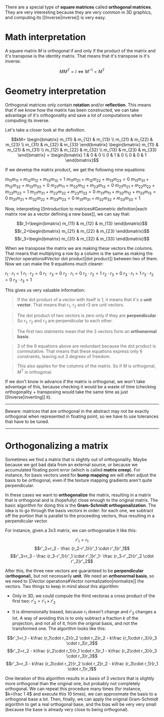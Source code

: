 There are a special type of **square matrices** called **orthogonal matrices**. They are very interesting because they are very common in 3D graphics, and computing its [[Inverse|inverse]] is very easy.

# Math interpretation

A square matrix $M$ is orthogonal if and only if the product of the matrix and it's transpose is the identity matrix. That means that it's transpose is it's inverse.

$$MM^T = I \iff M^{-1}=M^T$$

# Geometry interpretation

Orthogonal matrices only contain **rotation** and/or **reflection**. This means that if we know how the matrix has been constructed, we can take advantage of it's orthogonality and save a lot of computations when computing its inverse. 

Let's take a closer look at the definition.

$$kM= \begin{bmatrix} m_{11} & m_{12} & m_{13} \\ m_{21} & m_{22} & m_{23}  \\ m_{31} & m_{32} & m_{33}  \end{bmatrix} \begin{bmatrix} m_{11} & m_{21} & m_{31} \\ m_{12} & m_{22} & m_{32}  \\ m_{13} & m_{23} & m_{33}  \end{bmatrix} = \begin{bmatrix} 1 & 0 & 0 \\ 0 & 1 & 0  \\ 0 & 0 & 1  \end{bmatrix}$$

If we develop the matrix product, we get the following nine equations:

$m_{11}m_{11} + m_{12}m_{12} + m_{13}m_{13} = 1$
$m_{11}m_{21} + m_{12}m_{22} + m_{13}m_{23} = 0$
$m_{11}m_{31} + m_{12}m_{32} + m_{13}m_{33} = 0$
$m_{21}m_{11} + m_{22}m_{12} + m_{23}m_{13} = 0$
$m_{21}m_{21} + m_{22}m_{22} + m_{23}m_{23} = 1$
$m_{21}m_{31} + m_{22}m_{32} + m_{23}m_{33} = 0$
$m_{31}m_{11} + m_{32}m_{12} + m_{33}m_{13} = 0$
$m_{31}m_{21} + m_{32}m_{22} + m_{33}m_{23} = 0$
$m_{31}m_{31} + m_{32}m_{32} + m_{33}m_{33} = 1$

Now, interpreting [[Introduction to matrices#Geometric definition|each matrix row as a vector defining a new base]], we can say that:

$$r_1=\begin{bmatrix} m_{11} & m_{12} & m_{13}  \end{bmatrix}$$
$$r_2=\begin{bmatrix} m_{21} & m_{22} & m_{23}  \end{bmatrix}$$
$$r_3=\begin{bmatrix} m_{31} & m_{32} & m_{33}  \end{bmatrix}$$

When we transpose the matrix we are making these vectors the columns. That means that multiplying a row by a column is the same as making the [[Vector operations#Vector dot product|dot product]] between two of them. Now we can make the 9 equations much clearer:

$r_1 \cdot r_1 = 1$               $r_1 \cdot r_2 = 0$               $r_1 \cdot r_3 = 0$
$r_2 \cdot r_1 = 0$               $r_2 \cdot r_2 = 1$               $r_2 \cdot r_3 = 0$
$r_3 \cdot r_1 = 1$               $r_3 \cdot r_2 = 0$               $r_3 \cdot r_3 = 1$

This gives us very valuable information:

>If the dot product of a vector with itself is 1, it means that it's a **unit vector**. That means that $r_1$, $r_2$ and $r3$ are unit vectors.

>The dot product of two vectors is zero only if they are **perpendicular**. So $r_1$, $r_2$ and $r_3$ are perpendicular to each other.

>The first two statments mean that the 3 vectors form an **orthonormal basis**.

>3 of the 9 equations above are redundant because the dot product is commutative. That means that these equations express only 6 constraints, leaving out 3 degrees of freedom.

>This also applies for the columns of the matrix. So if $M$ is orthogonal, $M^T$ is orthogonal.

If we don't know in advance if the matrix is orthogonal, we won't take advantage of this, because checking it would be a waste of time (checking orthogonality + transposing would take the same time as just [[Inverse|inverting]] it).

___
Beware: matrices that are orthogonal in the abstract may not be exactly orthogonal when represented in floating point, so we have to use tolerances that have to be tuned.
___

# Orthogonalizing a matrix

Sometimes we find a matrix that is slightly out of orthogonality. Maybe because we got bad data from an external source, or because we accumulated floating point error (which is called **matrix creep**). For instance, for basis vectors used for **bump mapping** we will often adjust the basis to be orthogonal, even if the texture mapping gradients aren't quite perpendicular.

In these cases we want to **orthogonalize** the matrix, resulting in a matrix that is orthogonal and is (hopefully) close enough to the original matrix. The basic algorithm for doing this is the **Gram-Schmidt orthogonalization**. The idea is to go through the basis vectors in order: for each one, we subtract off the portion that is parallel to the proceeding vectors, thus resulting in a perpendicular vector.

For instance, given a 3x3 matrix, we can orthogonalize it like this:

$$r'_1=r_1$$
$$r'_2=r_2 - \frac {r_2-r'_1}{r'_1 \cdot r'_1}r'_1$$
$$r'_3=r_3 - \frac {r_3-r'_1}{r'_1 \cdot r'_1}r'_1- \frac {r_3-r'_2}{r'_2 \cdot r'_2}r'_2$$

After this, the three new vectors are guaranteed to be **perpendicular** (**orthogonal**), but not necessarily **unit**. We need an **orthonormal basis**, so we need to [[Vector operations#Vector normalization|normalize]] the vectors. Two things to keep in mind about this algorithm:

- Only in 3D, we could compute the third vectoras a cross product of the first two: $r'_3 = r'_1 \times r'_2$

- It is dimensionally biased, because $r_1$ doesn't change and $r'_3$ changes a lot. A way of avoiding this is to only subtract a fraction $k$ of the projection, and not all of it, from the original basis, and not the transformed one. The algorithm looks like this:

$$r'_1=r_1 - k\frac {r_1\cdot r_2}{r_2 \cdot r_2}r_2 - k\frac {r_1\cdot r_3}{r_3 \cdot r_3}r_3$$
$$r'_2=r_2 - k\frac {r_2\cdot r_1}{r_1 \cdot r_1}r_1 - k\frac {r_2\cdot r_3}{r_3 \cdot r_3}r_3$$
$$r'_3=r_3 - k\frac {r_3\cdot r_2}{r_2 \cdot r_2}r_2 - k\frac {r_3\cdot r_1}{r_1 \cdot r_1}r_1$$

One iteration of this algorithm results in a basis of 3 vectors that is slightly more orthogonal than the original one, but probably not completely orthogonal. We can repeat this procedure many times (for instance, $k=\frac 1 4$ and execute this 10 times), we can approximate the basis to a orthogonal base a lot. Then, finally, we can apply the original Gram-Schmidt algorithm to get a real orthogonal base, and the bias will be very very small (because the base is already very close to being orthogonal).

